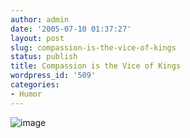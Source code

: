 ```yaml
---
author: admin
date: '2005-07-10 01:37:27'
layout: post
slug: compassion-is-the-vice-of-kings
status: publish
title: Compassion is the Vice of Kings
wordpress_id: '509'
categories:
- Humor
---
```


![image](http://www.arcanology.com/images/isuck.jpg)
